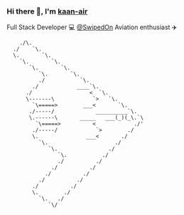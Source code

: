 ### Hi there 👋, I'm [kaan-air](https://github.com/kaan-air)

Full Stack Developer 💻  [@SwipedOn](https://www.swipedon.com/)
Aviation enthusiast :airplane:

```
    ./\.
  ./    `\.
  \.       `\.
    `\.       `\.
       `\.       `\.
          `\.       `\.
          ./           `\.
        ./            ____`\.
      ./                  <  `\.
      \-------\            `>   `\.
        `\=====>        ___<       `\.
       ./-----/             __________`\.
       \.------\       _____   ___(_)(_\.`\
         `\=====>          <            ./'
        ./-----/            `>        ./
        \.               ___<       ./
          `\.                     ./
             `\.                ./
                `\.           ./
                ./          ./
              ./          ./
            ./          ./
          ./          ./
        ./          ./
        \.        ./
          `\.   ./
             `\/
```

<!--
**kaan-air/kaan-air** is a ✨ _special_ ✨ repository because its `README.md` (this file) appears on your GitHub profile.

Here are some ideas to get you started:

- 🔭 I’m currently working on ...
- 🌱 I’m currently learning ...
- 👯 I’m looking to collaborate on ...
- 🤔 I’m looking for help with ...
- 💬 Ask me about ...
- 📫 How to reach me: ...
- 😄 Pronouns: ...
- ⚡ Fun fact: ...
-->
